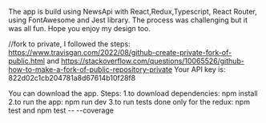 The app is build using NewsApi with React,Redux,Typescript, React Router, using FontAwesome and Jest library. The process was challenging but it was all fun. Hope you enjoy my design too.

//fork to private, I followed the steps: https://www.travisgan.com/2022/08/github-create-private-fork-of-public.html and https://stackoverflow.com/questions/10065526/github-how-to-make-a-fork-of-public-repository-private
Your API key is: 822d02c1cb204781a8d67614b10f28f8

You can download the app. Steps:
1.to download dependencies: npm install
2.to run the app: npm run dev
3.to run tests done only for the redux: npm test and npm test -- --coverage
